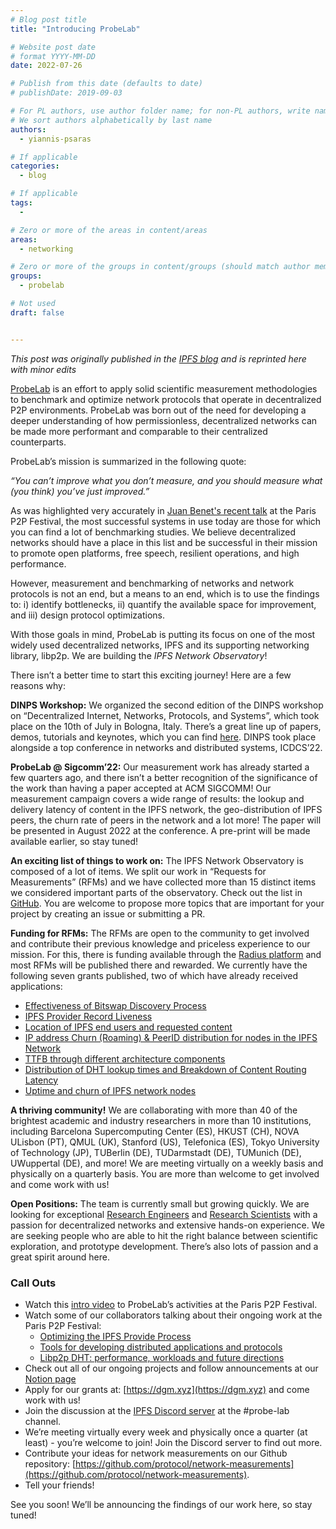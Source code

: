 ```yaml
---
# Blog post title
title: "Introducing ProbeLab"

# Website post date
# format YYYY-MM-DD
date: 2022-07-26

# Publish from this date (defaults to date)
# publishDate: 2019-09-03

# For PL authors, use author folder name; for non-PL authors, write name as in paper within ""
# We sort authors alphabetically by last name
authors:
  - yiannis-psaras

# If applicable
categories:
  - blog

# If applicable
tags:
  -

# Zero or more of the areas in content/areas
areas:
  - networking

# Zero or more of the groups in content/groups (should match author membership)
groups:
  - probelab

# Not used
draft: false


---
```


*This post was originally published in the [IPFS blog](https://blog.ipfs.io/2022-06-15-probelab/) and is reprinted here with minor edits*

[ProbeLab](/groups/probelab) is an effort to apply solid scientific measurement methodologies to benchmark and optimize network protocols that operate in decentralized P2P environments. ProbeLab was born out of the need for developing a deeper understanding of how permissionless, decentralized networks can be made more performant and comparable to their centralized counterparts.

ProbeLab’s mission is summarized in the following quote:

_“You can’t improve what you don’t measure, and you should measure what (you think) you’ve just improved.”_

As was highlighted very accurately in [Juan Benet's recent talk](https://youtu.be/jH9BkLTxhp8) at the Paris P2P Festival, the most successful systems in use today are those for which you can find a lot of benchmarking studies. We believe decentralized networks should have a place in this list and be successful in their mission to promote open platforms, free speech, resilient operations, and high performance.

However, measurement and benchmarking of networks and network protocols is not an end, but a means to an end, which is to use the findings to: i) identify bottlenecks, ii) quantify the available space for improvement, and iii) design protocol optimizations.

With those goals in mind, ProbeLab is putting its focus on one of the most widely used decentralized networks, IPFS and its supporting networking library, libp2p. We are building the _IPFS Network Observatory_!

There isn’t a better time to start this exciting journey! Here are a few reasons why:

**DINPS Workshop:** We organized the second edition of the DINPS workshop on “Decentralized Internet, Networks, Protocols, and Systems”, which took place on the 10th of July in Bologna, Italy. There’s a great line up of papers, demos, tutorials and keynotes, which you can find [here](/sites/dinps/). DINPS took place alongside a top conference in networks and distributed systems, ICDCS’22.

**ProbeLab @ Sigcomm’22:** Our measurement work has already started a few quarters ago, and there isn’t a better recognition of the significance of the work than having a paper accepted at ACM SIGCOMM! Our measurement campaign covers a wide range of results: the lookup and delivery latency of content in the IPFS network, the geo-distribution of IPFS peers, the churn rate of peers in the network and a lot more! The paper will be presented in August 2022 at the conference. A pre-print will be made available earlier, so stay tuned!

**An exciting list of things to work on:** The IPFS Network Observatory is composed of a lot of items. We split our work in “Requests for Measurements” (RFMs) and we have collected more than 15 distinct items we considered important parts of the observatory. Check out the list in [GitHub](https://github.com/protocol/network-measurements). You are welcome to propose more topics that are important for your project by creating an issue or submitting a PR.

**Funding for RFMs:** The RFMs are open to the community to get involved and contribute their previous knowledge and priceless experience to our mission. For this, there is funding available through the [Radius platform](https://app.radius.space/) and most RFMs will be published there and rewarded. We currently have the following seven grants published, two of which have already received applications:

* [Effectiveness of Bitswap Discovery Process](https://www.dgm.xyz/grants/MQS2icjXKGJ8jy2bqS8W)
* [IPFS Provider Record Liveness](https://www.dgm.xyz/grants/KUBoJvi8Byos9nt3s2Lt)
* [Location of IPFS end users and requested content](https://www.dgm.xyz/grants/t7p9MzZNxCkWV171uBzm)
* [IP address Churn (Roaming) & PeerID distribution for nodes in the IPFS Network](https://www.dgm.xyz/grants/bs6rbWLGJRnICtgjU0LS)
* [TTFB through different architecture components](https://www.dgm.xyz/grants/g5riWRq4BkhDvl9vsjda)
* [Distribution of DHT lookup times and Breakdown of Content Routing Latency](https://www.dgm.xyz/grants/cieOsJkIqWSQkk9obsrO)
* [Uptime and churn of IPFS network nodes](https://www.dgm.xyz/grants/MQS2icjXKGJ8jy2bqS8W)

**A thriving community!** We are collaborating with more than 40 of the brightest academic and industry researchers in more than 10 institutions, including Barcelona Supercomputing Center (ES), HKUST (CH), NOVA ULisbon (PT), QMUL (UK), Stanford (US), Telefonica (ES), Tokyo University of Technology (JP), TUBerlin (DE), TUDarmstadt (DE), TUMunich (DE), UWuppertal (DE), and more! We are meeting virtually on a weekly basis and physically on a quarterly basis. You are more than welcome to get involved and come work with us!

**Open Positions:** The team is currently small but growing quickly. We are looking for exceptional [Research Engineers](https://boards.greenhouse.io/protocollabs/jobs/4283928004) and [Research Scientists](https://boards.greenhouse.io/protocollabs/jobs/4283974004) with a passion for decentralized networks and extensive hands-on experience. We are seeking people who are able to hit the right balance between scientific exploration, and prototype development. There’s also lots of passion and a great spirit around here.

### Call Outs

* Watch this [intro video](/talks/ipfs-network-measurements-and-improvements-opportunities) to ProbeLab’s activities at the Paris P2P Festival.
* Watch some of our collaborators talking about their ongoing work at the Paris P2P Festival:
  * [Optimizing the IPFS Provide Process](https://www.youtube.com/watch?v=wbY-MueAfXg&list=PLNeNFYqVeWnNy8KdZOdOTlzSkKoBWyfqO)
  * [Tools for developing distributed applications and protocols](https://www.youtube.com/watch?v=MvyyuMxsKqk&list=PLNeNFYqVeWnNy8KdZOdOTlzSkKoBWyfqO)
  * [Libp2p DHT: performance, workloads and future directions](https://www.youtube.com/watch?v=RPO1zCqsxY0&list=PLNeNFYqVeWnNy8KdZOdOTlzSkKoBWyfqO)
* Check out all of our ongoing projects and follow announcements at our [Notion page](https://www.notion.so/pl-strflt/ProbeLab-Protocol-Benchmarking-Optimization-a63238fd1b184d6f8fea4bb38d975208)
* Apply for our grants at: [https://dgm.xyz](https://dgm.xyz) and come work with us!
* Join the discussion at the [IPFS Discord server](https://discord.gg) at the #probe-lab channel.
* We’re meeting virtually every week and physically once a quarter (at least) - you’re welcome to join! Join the Discord server to find out more.
* Contribute your ideas for network measurements on our Github repository: [https://github.com/protocol/network-measurements](https://github.com/protocol/network-measurements).
* Tell your friends!

See you soon! We’ll be announcing the findings of our work here, so stay tuned!
